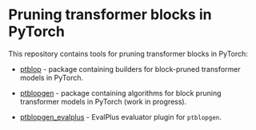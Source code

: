 # Pruning transformer blocks in PyTorch

This repository contains tools for pruning transformer blocks in PyTorch:

* [ptblop](./ptblop) - package containing builders for block-pruned transformer models in PyTorch.

* [ptblopgen](./ptblopgen) - package containing algorithms for block pruning transformer models in PyTorch (work in progress).

* [ptblopgen_evalplus](./ptblopgen_evalplus) - EvalPlus evaluator plugin for `ptblopgen`.


